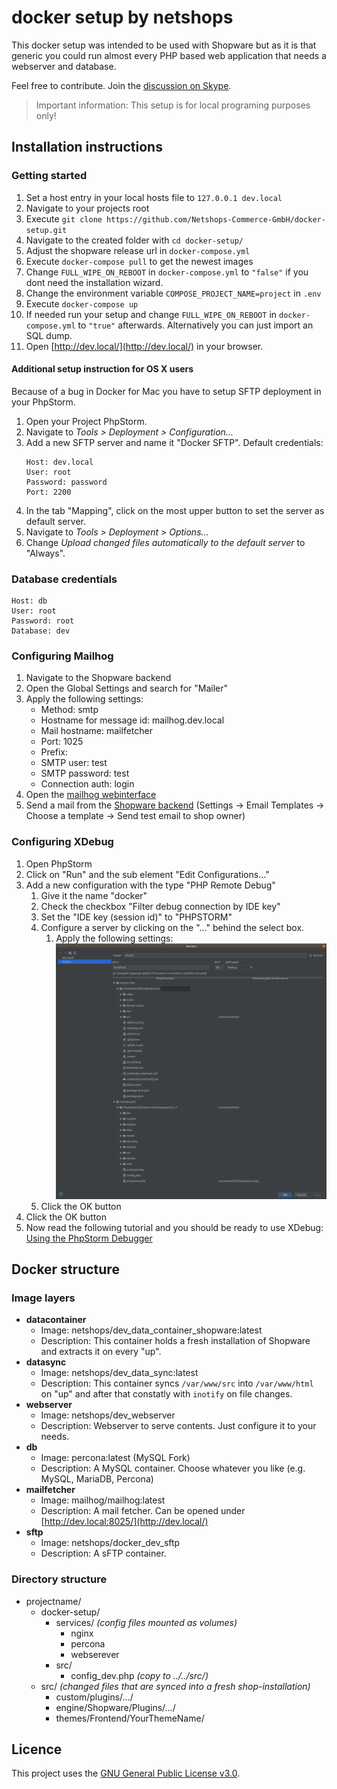 # docker setup by netshops

This docker setup was intended to be used with Shopware but as it is that generic you could run almost every PHP based web application that needs a webserver and database.

Feel free to contribute. Join the [discussion on Skype](https://join.skype.com/fk9MJ3iCZ4I2).

>Important information: This setup is for local programing purposes only!

## Installation instructions

### Getting started

1. Set a host entry in your local hosts file to ``127.0.0.1 dev.local``
2. Navigate to your projects root
3. Execute ``git clone https://github.com/Netshops-Commerce-GmbH/docker-setup.git``
4. Navigate to the created folder with ``cd docker-setup/``
5. Adjust the shopware release url in ``docker-compose.yml``
6. Execute ``docker-compose pull`` to get the newest images
7. Change ``FULL_WIPE_ON_REBOOT`` in ``docker-compose.yml`` to ``"false"`` if you dont need the installation wizard.
8. Change the environment variable ``COMPOSE_PROJECT_NAME=project`` in ``.env``
9. Execute ``docker-compose up``
10. If needed run your setup and change ``FULL_WIPE_ON_REBOOT`` in ``docker-compose.yml`` to ``"true"`` afterwards. Alternatively you can just import an SQL dump.
11. Open [http://dev.local/](http://dev.local/) in your browser.

#### Additional setup instruction for OS X users

Because of a bug in Docker for Mac you have to setup SFTP deployment in your PhpStorm.
1. Open your Project PhpStorm.
2. Navigate to *Tools > Deployment > Configuration...*
3. Add a new SFTP server and name it "Docker SFTP". Default credentials: 
    ```
    Host: dev.local
    User: root
    Password: password
    Port: 2200
    ```
4. In the tab "Mapping", click on the most upper button to set the server as default server.
5. Navigate to *Tools > Deployment > Options...*
6. Change *Upload changed files automatically to the default server* to "Always".

### Database credentials

```
Host: db
User: root
Password: root
Database: dev
```
    
### Configuring Mailhog

1. Navigate to the Shopware backend
2. Open the Global Settings and search for "Mailer"
3. Apply the following settings:
    - Method: smtp
    - Hostname for message id: mailhog.dev.local
    - Mail hostname: mailfetcher
    - Port: 1025
    - Prefix:
    - SMTP user: test
    - SMTP password: test
    - Connection auth: login
4. Open the [mailhog webinterface](http://dev.local:8025/)
5. Send a mail from the [Shopware backend](http://dev.local/backend/) (Settings -> Email Templates -> Choose a template -> Send test email to shop owner)

### Configuring XDebug

1. Open PhpStorm
2. Click on "Run" and the sub element "Edit Configurations..."
3. Add a new configuration with the type "PHP Remote Debug"
    1. Give it the name "docker"
    2. Check the checkbox "Filter debug connection by IDE key"
    3. Set the "IDE key (session id)" to "PHPSTORM"
    4. Configure a server by clicking on the "..." behind the select box.
        1. Apply the following settings:
        ![docs/server_configuration.png](docs/server_configuration.png)
    5. Click the OK button
4. Click the OK button
5. Now read the following tutorial and you should be ready to use XDebug: [Using the PhpStorm Debugger](https://confluence.jetbrains.com/display/PhpStorm/Using+the+PhpStorm+Debugger#UsingthePhpStormDebugger-Hello,Debugger)


## Docker structure

### Image layers

* **datacontainer**
    * Image: netshops/dev_data_container_shopware:latest
    * Description: This container holds a fresh installation of Shopware and extracts it on every "up".
* **datasync**
    * Image: netshops/dev_data_sync:latest
    * Description: This container syncs ``/var/www/src`` into ``/var/www/html`` on "up" and after that constatly with ``inotify`` on file changes.
* **webserver**
    * Image: netshops/dev_webserver
    * Description: Webserver to serve contents. Just configure it to your needs.
* **db**
    * Image: percona:latest (MySQL Fork)
    * Description: A MySQL container. Choose whatever you like (e.g. MySQL, MariaDB, Percona)
* **mailfetcher**
    * Image: mailhog/mailhog:latest
    * Description: A mail fetcher. Can be opened under [http://dev.local:8025/](http://dev.local/)
* **sftp**
    * Image: netshops/docker_dev_sftp
    * Description: A sFTP container.
    
### Directory structure

* projectname/
    * docker-setup/
        * services/ _(config files mounted as volumes)_
            * nginx
            * percona
            * webserever
        * src/
            * config_dev.php _(copy to ../../src/)_
    * src/ _(changed files that are synced into a fresh shop-installation)_
        * custom/plugins/.../
        * engine/Shopware/Plugins/.../
        * themes/Frontend/YourThemeName/
        
## Licence

This project uses the [GNU General Public License v3.0](LICENCE.md).
